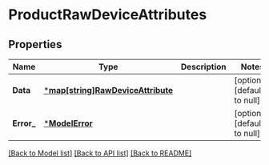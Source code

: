 # ProductRawDeviceAttributes

## Properties
Name | Type | Description | Notes
------------ | ------------- | ------------- | -------------
**Data** | [***map[string]RawDeviceAttribute**](map.md) |  | [optional] [default to null]
**Error_** | [***ModelError**](Error.md) |  | [optional] [default to null]

[[Back to Model list]](../README.md#documentation-for-models) [[Back to API list]](../README.md#documentation-for-api-endpoints) [[Back to README]](../README.md)

